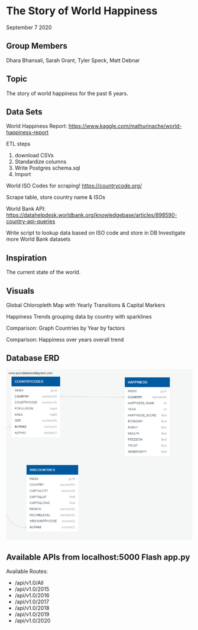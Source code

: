 # The Story of World Happiness
September 7 2020

## Group Members
Dhara Bhansali, Sarah Grant, Tyler Speck, Matt Debnar

## Topic
The story of world happiness for the past 6 years.

## Data Sets
World Happiness Report: https://www.kaggle.com/mathurinache/world-happiness-report

ETL steps
1. download CSVs
2. Standardize columns
3. Write Postgres schema.sql
4. Import

World ISO Codes for scraping! https://countrycode.org/ 

Scrape table, store country name & ISOs

World Bank API: https://datahelpdesk.worldbank.org/knowledgebase/articles/898590-country-api-queries

Write script to lookup data based on ISO code and store in DB
Investigate more World Bank datasets

## Inspiration
The current state of the world.

## Visuals
Global Chloropleth Map with Yearly Transitions & Capital Markers

Happiness Trends grouping data by country with sparklines

Comparison: Graph Countries by Year by factors

Comparison: Happiness over years overall trend

## Database ERD
![test/HAPPINESSDB_ERD.png](test/HAPPINESSDB_ERD.png)

## Available APIs from localhost:5000 Flash app.py
Available Routes:
- /api/v1.0/All 
- /api/v1.0/2015 
- /api/v1.0/2016 
- /api/v1.0/2017 
- /api/v1.0/2018 
- /api/v1.0/2019 
- /api/v1.0/2020 

